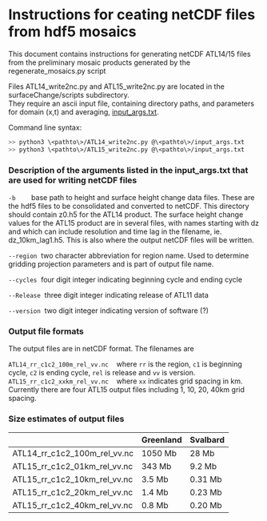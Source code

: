 # Instructions for ceating netCDF files from hdf5 mosaics

This document contains instructions for generating netCDF ATL14/15 files from the preliminary mosaic products generated by the regenerate_mosaics.py script



Files ATL14_write2nc.py and ATL15_write2nc.py are located in the surfaceChange/scripts subdirectory.  
They require an ascii input file, containing directory paths, and parameters for domain (x,t) and
averaging, [input_args.txt](https://gist.github.com/suzanne64/9483ec8cb8f77200dac2062b3a6da428).

Command line syntax:

```bash
>> python3 \<pathto\>/ATL14_write2nc.py @\<pathto\>/input_args.txt   
>> python3 \<pathto\>/ATL15_write2nc.py @\<pathto\>/input_args.txt
```

### Description of the arguments listed in the input_args.txt that are used for writing netCDF files

`-b`        base path to height and surface height change data files. These are the hdf5 files to be consolidated and converted to netCDF. This directory should contain z0.h5 for the ATL14 product. The surface height change values for the ATL15 product are in several files, with names starting with dz and which can include resolution and time lag in the filename, ie. dz_10km_lag1.h5. This is also where the output netCDF files will be written.

`--region`  two character abbreviation for region name. Used to determine gridding projection parameters and is part of output file name.

`--cycles`  four digit integer indicating beginning cycle and ending cycle

`--Release`  three digit integer indicating release of ATL11 data

`--version`  two digit integer indicating version of software (?)

### Output file formats

The output files are in netCDF format. The filenames are

`ATL14_rr_c1c2_100m_rel_vv.nc`    where `rr` is the region, `c1` is beginning cycle, `c2` is ending cycle, `rel` is release and `vv` is version.  
`ATL15_rr_c1c2_xxkm_rel_vv.nc`    where `xx` indicates grid spacing in km. Currently there are four ATL15 output files including 1, 10, 20, 40km grid spacing.

### Size estimates of output files

|   | Greenland | Svalbard |
|----|-----------|----------|
|ATL14_rr_c1c2_100m_rel_vv.nc | 1050 Mb   |  28 Mb|
|ATL15_rr_c1c2_01km_rel_vv.nc |  343 Mb  |  9.2 Mb|
|ATL15_rr_c1c2_10km_rel_vv.nc |    3.5 Mb|  0.31 Mb|
|ATL15_rr_c1c2_20km_rel_vv.nc |    1.4 Mb|  0.23 Mb|
|ATL15_rr_c1c2_40km_rel_vv.nc |    0.8 Mb|  0.20 Mb|
